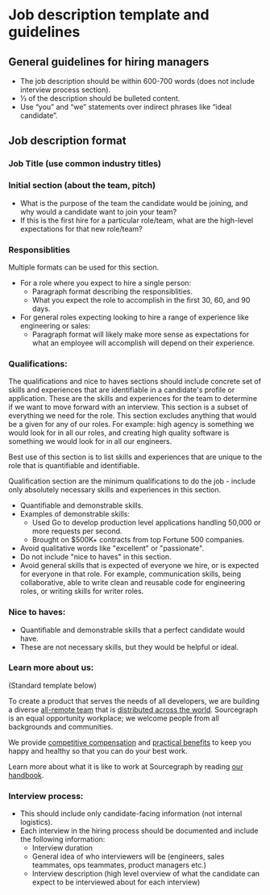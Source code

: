 # Job description template and guidelines

## General guidelines for hiring managers

- The job description should be within 600-700 words (does not include interview process section).
- ⅓ of the description should be bulleted content.
- Use “you” and “we” statements over indirect phrases like “ideal candidate”.

## Job description format

### Job Title (use common industry titles)

### Initial section (about the team, pitch)

- What is the purpose of the team the candidate would be joining, and why would a candidate want to join your team?
- If this is the first hire for a particular role/team, what are the high-level expectations for that new role/team?

### Responsiblities

Multiple formats can be used for this section. 
- For a role where you expect to hire a single person: 
  - Paragraph format describing the responsiblities.
  - What you expect the role to accomplish in the first 30, 60, and 90 days. 
- For general roles expecting looking to hire a range of experience like engineering or sales:
  - Paragraph format will likely make more sense as expectations for what an employee will accomplish will depend on their experience.

### Qualifications:
The qualifications and nice to haves sections should include concrete set of skills and experiences that are identifiable in a candidate's profile or application. These are the skills and experiences for the team to determine if we want to move forward with an interview. This section is a subset of everything we need for the role. This section excludes anything that would be a given for any of our roles. For example: high agency is something we would look for in all our roles, and creating high quality software is something we would look for in all our engineers.

Best use of this section is to list skills and experiences that are unique to the role that is quantifiable and identifiable.

Qualification section are the minimum qualifications to do the job - include only absolutely necessary skills and experiences in this section.

- Quantifiable and demonstrable skills.
- Examples of demonstrable skills:
  - Used Go to develop production level applications handling 50,000 or more requests per second.
  - Brought on $500K+ contracts from top Fortune 500 companies.
- Avoid qualitative words like "excellent" or "passionate".
- Do not include "nice to haves" in this section.
- Avoid general skills that is expected of everyone we hire, or is expected for everyone in that role. For example, communication skills, being collaborative, able to write clean and reusable code for engineering roles, or writing skills for writer roles.

### Nice to haves:

- Quantifiable and demonstrable skills that a perfect candidate would have.
- These are not necessary skills, but they would be helpful or ideal.

### Learn more about us:

(Standard template below)

To create a product that serves the needs of all developers, we are building a diverse [all-remote team](https://about.sourcegraph.com/company/remote) that is [distributed across the world](https://about.sourcegraph.com/company/team). Sourcegraph is an equal opportunity workplace; we welcome people from all backgrounds and communities.

We provide [competitive compensation](https://about.sourcegraph.com/handbook/people-ops/compensation) and [practical benefits](https://about.sourcegraph.com/handbook/people-ops/benefits-and-perks) to keep you happy and healthy so that you can do your best work.

Learn more about what it is like to work at Sourcegraph by reading [our handbook](https://about.sourcegraph.com/handbook).

### Interview process:

- This should include only candidate-facing information (not internal logistics).
- Each interview in the hiring process should be documented and include the following information:
  - Interview duration
  - General idea of who interviewers will be (engineers, sales teammates, ops teammates, product managers etc.)
  - Interview description (high level overview of what the candidate can expect to be interviewed about for each interview)
